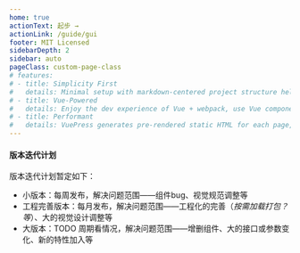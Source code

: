 ```yaml
---
home: true
actionText: 起步 →
actionLink: /guide/gui
footer: MIT Licensed
sidebarDepth: 2
sidebar: auto
pageClass: custom-page-class
# features:
# - title: Simplicity First
#   details: Minimal setup with markdown-centered project structure helps you focus on writing.
# - title: Vue-Powered
#   details: Enjoy the dev experience of Vue + webpack, use Vue components in markdown, and develop custom themes with Vue.
# - title: Performant
#   details: VuePress generates pre-rendered static HTML for each page, and runs as an SPA once a page is loaded.
---
```


#### 版本迭代计划
版本迭代计划暂定如下：
+ 小版本：每周发布，解决问题范围——组件bug、视觉规范调整等
+ 工程完善版本：每月发布，解决问题范围——工程化的完善（*按需加载打包？等*）、大的视觉设计调整等
+ 大版本：TODO 周期看情况，解决问题范围——增删组件、大的接口或参数变化、新的特性加入等
